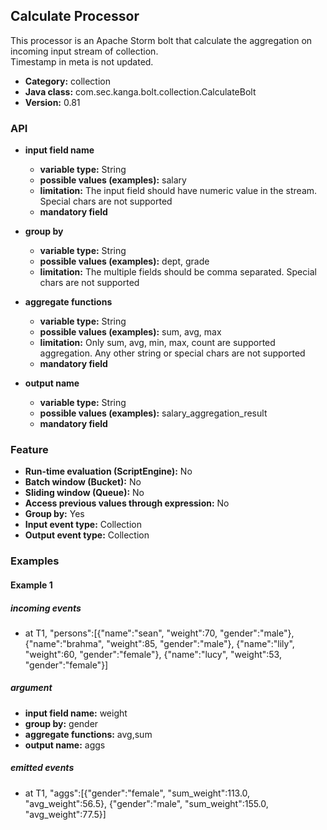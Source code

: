Calculate Processor
----------------------

This processor is an Apache Storm bolt that calculate the aggregation on incoming input stream of collection.<br>
Timestamp in meta is not updated.

* __Category:__ collection
* __Java class:__ com.sec.kanga.bolt.collection.CalculateBolt
* __Version:__ 0.81

### API

* __input field name__
    * __variable type:__ String
    * __possible values (examples):__ salary
    * __limitation:__ The input field should have numeric value in the stream. Special chars are not supported
    * __mandatory field__

* __group by__
    * __variable type:__ String
    * __possible values (examples):__ dept, grade
    * __limitation:__ The multiple fields should be comma separated. Special chars are not supported

* __aggregate functions__
    * __variable type:__ String
    * __possible values (examples):__ sum, avg, max
    * __limitation:__ Only sum, avg, min, max, count are supported aggregation. Any other string or special chars are not supported
    * __mandatory field__

* __output name__
    * __variable type:__ String
    * __possible values (examples):__ salary_aggregation_result
    * __mandatory field__
	
	
### Feature

* __Run-time evaluation (ScriptEngine):__ No
* __Batch window (Bucket):__ No
* __Sliding window (Queue):__ No
* __Access previous values through expression:__ No
* __Group by:__ Yes
* __Input event type:__ Collection
* __Output event type:__ Collection


### Examples

#### Example 1

##### incoming events
* at T1, "persons":[{"name":"sean", "weight":70, "gender":"male"}, {"name":"brahma", "weight":85, "gender":"male"}, {"name":"lily", "weight":60, "gender":"female"}, {"name":"lucy", "weight":53, "gender":"female"}]


##### argument
* __input field name:__  weight
* __group by:__ gender
* __aggregate functions:__ avg,sum
* __output name:__ aggs

##### emitted events
* at T1, "aggs":[{"gender":"female", "sum_weight":113.0, "avg_weight":56.5}, {"gender":"male", "sum_weight":155.0, "avg_weight":77.5}]
